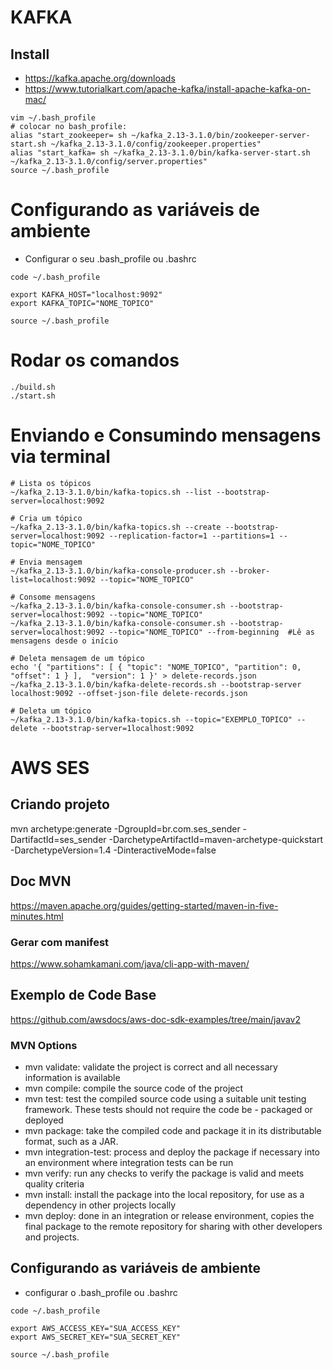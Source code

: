 # KAFKA


## Install
- https://kafka.apache.org/downloads
- https://www.tutorialkart.com/apache-kafka/install-apache-kafka-on-mac/
```shell
vim ~/.bash_profile
# colocar no bash_profile:
alias "start_zookeeper= sh ~/kafka_2.13-3.1.0/bin/zookeeper-server-start.sh ~/kafka_2.13-3.1.0/config/zookeeper.properties" 
alias "start_kafka= sh ~/kafka_2.13-3.1.0/bin/kafka-server-start.sh ~/kafka_2.13-3.1.0/config/server.properties" 
source ~/.bash_profile
```
# Configurando as variáveis de ambiente
- Configurar o seu .bash_profile ou .bashrc
```shell
code ~/.bash_profile

export KAFKA_HOST="localhost:9092"
export KAFKA_TOPIC="NOME_TOPICO"

source ~/.bash_profile
```

# Rodar os comandos
```shell
./build.sh
./start.sh
```

# Enviando e Consumindo mensagens via terminal
```shell
# Lista os tópicos
~/kafka_2.13-3.1.0/bin/kafka-topics.sh --list --bootstrap-server=localhost:9092

# Cria um tópico
~/kafka_2.13-3.1.0/bin/kafka-topics.sh --create --bootstrap-server=localhost:9092 --replication-factor=1 --partitions=1 --topic="NOME_TOPICO"

# Envia mensagem
~/kafka_2.13-3.1.0/bin/kafka-console-producer.sh --broker-list=localhost:9092 --topic="NOME_TOPICO"

# Consome mensagens
~/kafka_2.13-3.1.0/bin/kafka-console-consumer.sh --bootstrap-server=localhost:9092 --topic="NOME_TOPICO" 
~/kafka_2.13-3.1.0/bin/kafka-console-consumer.sh --bootstrap-server=localhost:9092 --topic="NOME_TOPICO" --from-beginning  #Lê as mensagens desde o início

# Deleta mensagem de um tópico
echo '{ "partitions": [ { "topic": "NOME_TOPICO", "partition": 0, "offset": 1 } ],  "version": 1 }' > delete-records.json
~/kafka_2.13-3.1.0/bin/kafka-delete-records.sh --bootstrap-server localhost:9092 --offset-json-file delete-records.json

# Deleta um tópico
~/kafka_2.13-3.1.0/bin/kafka-topics.sh --topic="EXEMPLO_TOPICO" --delete --bootstrap-server=1localhost:9092

```


# AWS SES

## Criando projeto
mvn archetype:generate -DgroupId=br.com.ses_sender -DartifactId=ses_sender -DarchetypeArtifactId=maven-archetype-quickstart -DarchetypeVersion=1.4 -DinteractiveMode=false

## Doc MVN
https://maven.apache.org/guides/getting-started/maven-in-five-minutes.html

### Gerar com manifest
https://www.sohamkamani.com/java/cli-app-with-maven/

## Exemplo de Code Base
https://github.com/awsdocs/aws-doc-sdk-examples/tree/main/javav2

### MVN Options
- mvn validate: validate the project is correct and all necessary information is available
- mvn compile: compile the source code of the project
- mvn test: test the compiled source code using a suitable unit testing framework. These tests should not require the code be - packaged or deployed
- mvn package: take the compiled code and package it in its distributable format, such as a JAR.
- mvn integration-test: process and deploy the package if necessary into an environment where integration tests can be run
- mvn verify: run any checks to verify the package is valid and meets quality criteria
- mvn install: install the package into the local repository, for use as a dependency in other projects locally
- mvn deploy: done in an integration or release environment, copies the final package to the remote repository for sharing with other developers and projects.

## Configurando as variáveis de ambiente
- configurar o .bash_profile ou .bashrc
```shell
code ~/.bash_profile

export AWS_ACCESS_KEY="SUA_ACCESS_KEY"
export AWS_SECRET_KEY="SUA_SECRET_KEY"

source ~/.bash_profile
```
